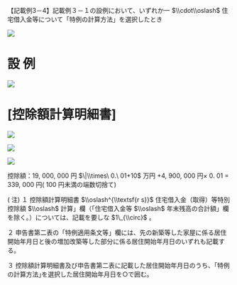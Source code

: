 【記載例3－4】記載例３－１の設例において、いずれか一 $\\cdot\\oslash$ 住宅借入金等について「特例の計算方法」を選択したとき

![](https://www.nta.go.jp/tmp/5af21a01-d70b-4075-a163-02272ff784fa/images/db8a5578befc8c34d14047ef241e6b8413f9ea86b19e5bda9194325ffd351516.jpg)

# 設 例

![](https://www.nta.go.jp/tmp/5af21a01-d70b-4075-a163-02272ff784fa/images/91c9fd6698ed4a152369d137987aa968112f0d820e20698ace997e4481cb6e5c.jpg)

# \[控除額計算明細書\]

![](https://www.nta.go.jp/tmp/5af21a01-d70b-4075-a163-02272ff784fa/images/7b50ca1f20859fd60b9a1855d1fbf4e34763146b4d1f81198ae676d76623f921.jpg)

![](https://www.nta.go.jp/tmp/5af21a01-d70b-4075-a163-02272ff784fa/images/387682c84a0745ba9456a1ce7c9f463be583444cc90cd60131a2b562fb0cef70.jpg)

![](https://www.nta.go.jp/tmp/5af21a01-d70b-4075-a163-02272ff784fa/images/1d261d4cf7d8ada2f1373079f5ff6d1fa7afb38119d89e067726b25aca3e6e05.jpg)

控除額：19, 000, 000 円 $\|\\times\ 0.\ 01+10$ 万円 $+4,$ 900, 000 円× 0. 01 $=$ 339, 000 円( 100 円未満の端数切捨て)

( 注) １ 控除額計算明細書 $\\oslash^{\\textsf{r s}}$ 住宅借入金（取得）等特別控除額 $\\oslash$ 計算」欄（「住宅借入金等 $\\oslash$ 年末残高の合計額」欄を除く。）については、記載を要しな $1\_{\\circ}$ 。

２ 申告書第二表の「特例適用条文等」欄には、先の新築等した家屋に係る居住開始年月日と後の増加改築等した部分に係る居住開始年月日のいずれも記載する。

３ 控除額計算明細書及び申告書第二表に記載した居住開始年月日のうち、｢特例の計算方法｣を選択した居住開始年月日を○で囲む。